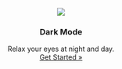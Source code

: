 <p align="center">
    <a href="https://github.com/victor-savinov/dark-mode">
        <img src="https://github.com/victor-savinov/dark-mode/blob/master/assets/icons/128.png">
    </a>
</p>

<h3 align="center">Dark Mode</h3>

<p align="center">
    Relax your eyes at night and day.
    <br>
    <a href="https://chrome.google.com/webstore/detail/dark-mode/declgfomkjdohhjbcfemjklfebflhefl">Get Started »</a>
</p>
